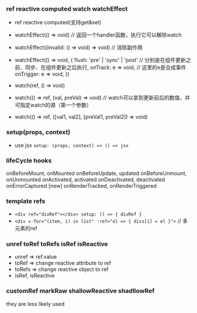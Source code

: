 ### ref reactive computed watch watchEffect 

* ref reactive computed(支持get&set)

* watchEffect(() => void) // 返回一个handler函数，执行它可以解除watch
* watchEffect((invalid: () => void) => void) // 消除副作用
* watchEffect(() => void, {
    flush: 'pre' | 'sync' | 'post' // 分别是在组件更新之前、同步、在组件更新之后执行,
    onTrack: e => void, // 这里的e是合成事件
    onTrigger: e => void,
})

* watch(ref, () => void)
* watch(() => ref, (val, preVal) => void) // watch可以拿到更新前后的数值，并可指定watch的源（第一个参数）
* watch(() => ref, ([val1, val2], [preVal1, preVal2]) => void)

### setup(props, context)

* use jsx `setup: (props, context) => () => jsx`

### lifeCycle hooks

onBeforeMount, onMounted
onBeforeUpdate, updated
onBeforeUnmount, onUnmounted
onActivated, activated
onDeactivated, deactivated
onErrorCaptured
[new] onRenderTracked, onRenderTriggered

### template refs

* `<div ref="divRef"></div> setup: () => { divRef }`
* `<div v-for="(item, i) in list" :ref="el => { divs[i] = el }">` // 多元素的ref

### unref toRef toRefs isRef isReactive

* unref => ref.value
* toRef => change reactive attribute to ref
* toRefs => change reactive object to ref
* isRef, isReactive

### customRef markRaw shallowReactive shadllowRef

they are less likely used
